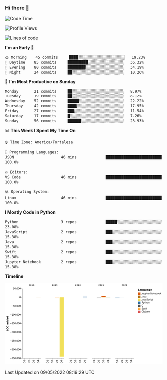 ### Hi there 👋

<!--
**samuelpsouza/samuelpsouza** is a ✨ _special_ ✨ repository because its `README.md` (this file) appears on your GitHub profile.

Here are some ideas to get you started:

- 🔭 I’m currently working on ...
- 🌱 I’m currently learning ...
- 👯 I’m looking to collaborate on ...
- 🤔 I’m looking for help with ...
- 💬 Ask me about ...
- 📫 How to reach me: ...
- 😄 Pronouns: ...
- ⚡ Fun fact: ...
-->

<!--START_SECTION:waka-->
![Code Time](http://img.shields.io/badge/Code%20Time-0-blue)

![Profile Views](http://img.shields.io/badge/Profile%20Views-0-blue)

![Lines of code](https://img.shields.io/badge/From%20Hello%20World%20I%27ve%20Written--327%20Thousand%20lines%20of%20code-blue)

**I'm an Early 🐤** 

```text
🌞 Morning    45 commits     ████░░░░░░░░░░░░░░░░░░░░░   19.23% 
🌆 Daytime    85 commits     █████████░░░░░░░░░░░░░░░░   36.32% 
🌃 Evening    80 commits     ████████░░░░░░░░░░░░░░░░░   34.19% 
🌙 Night      24 commits     ██░░░░░░░░░░░░░░░░░░░░░░░   10.26%

```
📅 **I'm Most Productive on Sunday** 

```text
Monday       21 commits     ██░░░░░░░░░░░░░░░░░░░░░░░   8.97% 
Tuesday      19 commits     ██░░░░░░░░░░░░░░░░░░░░░░░   8.12% 
Wednesday    52 commits     █████░░░░░░░░░░░░░░░░░░░░   22.22% 
Thursday     42 commits     ████░░░░░░░░░░░░░░░░░░░░░   17.95% 
Friday       27 commits     ███░░░░░░░░░░░░░░░░░░░░░░   11.54% 
Saturday     17 commits     █░░░░░░░░░░░░░░░░░░░░░░░░   7.26% 
Sunday       56 commits     ██████░░░░░░░░░░░░░░░░░░░   23.93%

```


📊 **This Week I Spent My Time On** 

```text
⌚︎ Time Zone: America/Fortaleza

💬 Programming Languages: 
JSON                     46 mins             █████████████████████████   100.0%

🔥 Editors: 
VS Code                  46 mins             █████████████████████████   100.0%

💻 Operating System: 
Linux                    46 mins             █████████████████████████   100.0%

```

**I Mostly Code in Python** 

```text
Python                   3 repos             █████░░░░░░░░░░░░░░░░░░░░   23.08% 
JavaScript               2 repos             ███░░░░░░░░░░░░░░░░░░░░░░   15.38% 
Java                     2 repos             ███░░░░░░░░░░░░░░░░░░░░░░   15.38% 
Swift                    2 repos             ███░░░░░░░░░░░░░░░░░░░░░░   15.38% 
Jupyter Notebook         2 repos             ███░░░░░░░░░░░░░░░░░░░░░░   15.38%

```


**Timeline**

![Chart not found](https://raw.githubusercontent.com/samuelpsouza/samuelpsouza/main/charts/bar_graph.png) 


 Last Updated on 09/05/2022 08:19:29 UTC
<!--END_SECTION:waka-->